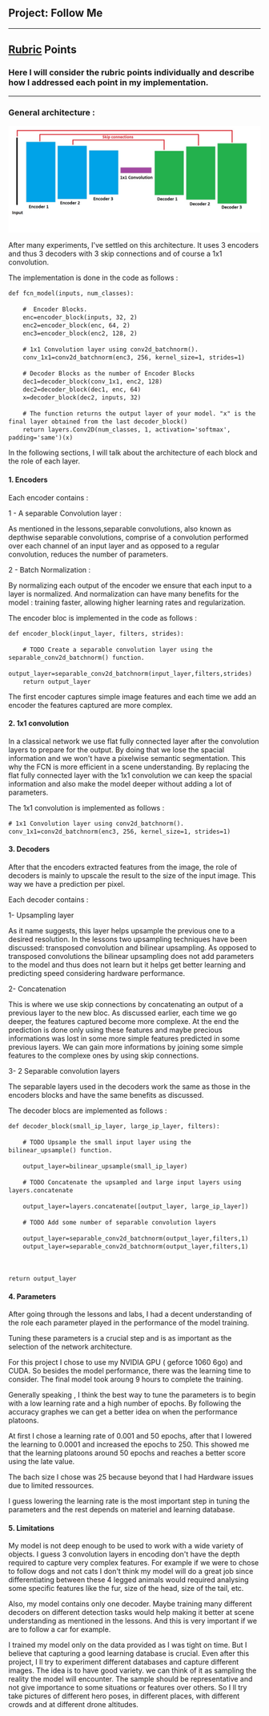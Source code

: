 ## Project: Follow Me

---



[//]: # (Image References)

[image1]: ./arch.png



## [Rubric](https://review.udacity.com/#!/rubrics/1155/view) Points
### Here I will consider the rubric points individually and describe how I addressed each point in my implementation.

 

---
### General architecture :

 

![alt text][image1] 

After many experiments, I've settled on this architecture. It uses 3 encoders and thus 3 decoders with 3 skip connections 
and of course a 1x1 convolution. 

The implementation is done in the code as follows : 

    def fcn_model(inputs, num_classes):
    
        #  Encoder Blocks.     
        enc=encoder_block(inputs, 32, 2)
        enc2=encoder_block(enc, 64, 2)
        enc3=encoder_block(enc2, 128, 2)
    
        # 1x1 Convolution layer using conv2d_batchnorm().
        conv_1x1=conv2d_batchnorm(enc3, 256, kernel_size=1, strides=1)
        
        # Decoder Blocks as the number of Encoder Blocks
        dec1=decoder_block(conv_1x1, enc2, 128)
        dec2=decoder_block(dec1, enc, 64)
        x=decoder_block(dec2, inputs, 32)
        
        # The function returns the output layer of your model. "x" is the final layer obtained from the last decoder_block()
        return layers.Conv2D(num_classes, 1, activation='softmax', padding='same')(x)

In the following sections, I will talk about the architecture of each block and the role of each layer.

#### 1. Encoders

Each encoder contains  : 

1 - A separable Convolution layer : 

As mentioned in the lessons,separable convolutions,
also known as depthwise separable convolutions,
comprise of a convolution performed over each channel of an input layer
and as opposed to a regular convolution, reduces the number of parameters. 

2 - Batch Normalization : 

By normalizing each output of the encoder we ensure that each input to a layer is normalized.
And normalization can have many benefits for the model : training faster, 
allowing higher learning rates and regularization. 

The encoder bloc is implemented in the code as follows : 

    def encoder_block(input_layer, filters, strides):
        
        # TODO Create a separable convolution layer using the separable_conv2d_batchnorm() function.
        output_layer=separable_conv2d_batchnorm(input_layer,filters,strides)
        return output_layer


The first encoder captures simple image features and each time we add an encoder 
the features captured are more complex.

#### 2. 1x1 convolution 

In a classical network we use flat fully connected layer after the convolution layers 
to prepare for the output. By doing that we lose the spacial information and we won't have 
a pixelwise semantic segmentation. This why the FCN is more efficient in a scene understanding.
By replacing the flat fully connected layer with the  1x1 convolution we can keep the spacial information
and also make the model deeper without adding a lot of parameters. 

The 1x1 convolution is implemented as follows :  

    # 1x1 Convolution layer using conv2d_batchnorm().
    conv_1x1=conv2d_batchnorm(enc3, 256, kernel_size=1, strides=1) 
 

#### 3. Decoders

After that the encoders extracted features from the image, the role of decoders is 
mainly to upscale the result to the size of the input image. This way we have a prediction per pixel. 

Each decoder contains : 

1- Upsampling layer 

As it name suggests, this layer helps upsample the previous one to a desired resolution.
In the lessons two upsampling techniques have been discussed: transposed convolution and bilinear upsampling.
As opposed to transposed convolutions the bilinear upsampling does not add parameters to the model and thus does not learn but it 
helps get better learning and predicting speed considering hardware performance. 

2- Concatenation 

This is where we use skip connections by concatenating an output of a previous layer to the new bloc.
As discussed earlier, each time we go deeper, the features captured become more complexe. At the end the prediction 
is done only using these features and maybe  precious informations was lost in some more simple features predicted in some previous layers. 
We can gain more informations by joining some simple features to the complexe ones by using skip connections.

3- 2 Separable convolution layers 

The separable layers used in the decoders work the same as those in the encoders blocks and have the same benefits as discussed.

The decoder blocs are implemented as follows : 

    def decoder_block(small_ip_layer, large_ip_layer, filters):
        
        # TODO Upsample the small input layer using the bilinear_upsample() function.
        
        output_layer=bilinear_upsample(small_ip_layer)
        
        # TODO Concatenate the upsampled and large input layers using layers.concatenate
        
        output_layer=layers.concatenate([output_layer, large_ip_layer])
        
        # TODO Add some number of separable convolution layers
        
        output_layer=separable_conv2d_batchnorm(output_layer,filters,1)
        output_layer=separable_conv2d_batchnorm(output_layer,filters,1)
        
      
    
    return output_layer 


#### 4. Parameters

After going through the lessons and labs, I had a decent understanding of the role 
each parameter played in the  performance of the model training. 

Tuning these parameters is a crucial step and is as important as the selection of the 
network architecture. 

For this project I chose to use my NVIDIA GPU ( geforce 1060 6go) and CUDA. So besides the 
model performance, there was the learning time to consider. The final model took aroung 9 hours 
to complete the training. 

Generally speaking , I think the best way to tune the parameters is to begin with a low learning rate
and a high number of epochs. By following the accuracy graphes we can get a better idea on when the performance 
platoons. 

At first I chose a learning rate of 0.001 and 50 epochs, after that I lowered the learning to 0.0001
and increased the epochs to 250. This showed me that the learning platoons around 50 epochs and reaches a better score using the late value. 

The bach size I chose was 25 because beyond that I had Hardware issues due to limited ressources.


I guess lowering the learning rate is the most important step in tuning the parameters and the rest depends on 
materiel and learning database. 

#### 5. Limitations 

My model is not deep enough to be used to work with a wide variety of objects. I guess 3 convolution layers in encoding 
don't have the depth required to capture very complex features. For example if we were to chose to follow dogs and not cats I don't think my model 
will do a great job since differentiating between these 4 legged animals would required analysing some specific features like the fur, size of the head, size of the tail, etc.

Also, my model contains only one decoder. Maybe training many different decoders on 
  different detection tasks would help making it better at scene understanding as mentioned in the lessons.
And this is very important if we are to follow a car for example. 

I trained my model only on the data provided as I was tight on time. But I believe that 
capturing a good learning database is crucial. Even after this project, I ll try to experiment different 
databases and capture different images. The idea is to have good variety. we can think of it as sampling 
the reality the model will encounter. The sample should be representative and not give importance to some situations or features over others. 
So I ll try take pictures of different hero poses, in different places, with different crowds and at different drone altitudes.



   
